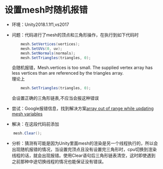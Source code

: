 # 设置mesh时随机报错  

* 环境：Unity2018.1.1f1,vs2017  

* 问题：代码进行了mesh的顶点和三角形操作，在执行到如下代码时  

    ``` C#
        mesh.SetVertices(vertices);
        mesh.SetUVs(0, uv);
        mesh.SetNormals(normals);
        mesh.SetTriangles(triangles, 0);
    ```

    会随机报错，Mesh.vertices is too small. The supplied vertex array has less vertices than are referenced by the triangles array.  
    理论上  

    ``` C#
        mesh.SetTriangles(triangles, 0);
    ```

    会设置正确的三角形链表,不应当会报这种错误

* 尝试：Google报错信息，找到解决方案[array out of range while updating mesh variables](https://answers.unity.com/questions/334706/array-out-of-range-while-updating-mesh-variables.html)  

* 解决：在这段代码前添加

``` C#
    mesh.Clear();
```  

* 分析：猜测有可能是因为Unity里面mesh的渲染是另一个线程执行的，所以会出现随机报错的情况，当设置完顶点且没有设置完三角形时，cpu切换到渲染线程的话，就会出现报错。使用Clear语句后三角形链表清空，这时即使遇到之前那种中途切换线程的情况也能保证没有错误。  
